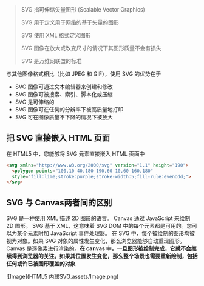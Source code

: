 > SVG 指可伸缩矢量图形 (Scalable Vector Graphics)
>
> SVG 用于定义用于网络的基于矢量的图形
>
> SVG 使用 XML 格式定义图形
>
> SVG 图像在放大或改变尺寸的情况下其图形质量不会有损失
>
> SVG 是万维网联盟的标准

与其他图像格式相比（比如 JPEG 和 GIF），使用 SVG 的优势在于

* SVG 图像可通过文本编辑器来创建和修改
* SVG 图像可被搜索、索引、脚本化或压缩
* SVG 是可伸缩的
* SVG 图像可在任何的分辨率下被高质量地打印
* SVG 可在图像质量不下降的情况下被放大

## 把 SVG 直接嵌入 HTML 页面

在 HTML5 中，您能够将 SVG 元素直接嵌入 HTML 页面中

```html
<svg xmlns="http://www.w3.org/2000/svg" version="1.1" height="190">
  <polygon points="100,10 40,180 190,60 10,60 160,180"
  style="fill:lime;stroke:purple;stroke-width:5;fill-rule:evenodd;">
</svg>
```

## SVG 与 Canvas两者间的区别

SVG 是一种使用 XML 描述 2D 图形的语言。
Canvas 通过 JavaScript 来绘制 2D 图形。
SVG 基于 XML，这意味着 SVG DOM 中的每个元素都是可用的。您可以为某个元素附加 JavaScript 事件处理器。
在 SVG 中，每个被绘制的图形均被视为对象。如果 SVG 对象的属性发生变化，那么浏览器能够自动重现图形。
Canvas 是逐像素进行渲染的。**在 canvas 中，一旦图形被绘制完成，它就不会继续得到浏览器的关注。如果其位置发生变化，那么整个场景也需要重新绘制，包括任何或许已被图形覆盖的对象**

![Image](HTML5 内联SVG.assets/Image.png)

